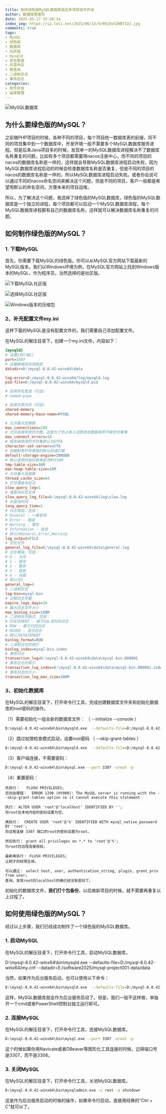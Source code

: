 ```yaml
---
title: 制作绿色版MySQL数据库适应多项目软件开发
author: 数据库管理员
date: 2025-05-17 15:28:14
index_img: https://s2.loli.net/2025/06/14/Sn9OjDsh2WBfIUJ.jpg
comments: true
tags:
- MySQL
- 绿色版
- 数据库
- 社区版
- mysqld
- 命名管道
- 共享内存
- 慢查询
- 二进制日志
- 事务日志
categories:
- 软件开发
- 运维管理
---
```



![MySQL数据库](https://s2.loli.net/2025/06/14/Sn9OjDsh2WBfIUJ.jpg)


## 为什么要绿色版的MySQL？

之前做PHP项目的时候，各种不同的项目，每个项目统一数据库表的前缀，将不同的项目集中到一个数据库中，开发环境一般不需要多个MySQL数据库服务进程。但是后来Java项目多的时候，发现单一的MySQL数据库进程解决不了数据库名称重复的问题，比如有多个项目都需要用nacos注册中心，而不同的项目的nacos的数据库名称是一样的，这样就会导致MySQL数据库进程启动失败，因为MySQL数据库进程启动的时候会检查数据库名称是否重复，但是不同的项目的nacos的数据库名称是一样的，所以MySQL数据库进程启动失败。或者你会说可以通过不同的nacos命名空间来解决这个问题，但是不同的项目，客户一般都是希望用默认的命名空间，方便未来的项目运维。

所以，为了解决这个问题，我选择了绿色版的MySQL数据库，绿色版的MySQL数据库是一个独立的进程，每个项目都可以启动一个MySQL数据库进程，每个MySQL数据库进程都有自己的数据库名称，这样就可以解决数据库名称重复的问题。

## 如何制作绿色版的MySQL？

### 1. 下载MySQL

首先，你需要下载MySQL的绿色版。你可以从MySQL官方网站下载最新的MySQL版本。我们以Windows环境为例，在MySQL官方网站上找到Windows版本的MySQL，作为程序员，当然选择的是社区版。

![下载MySQL社区版](https://s2.loli.net/2025/06/05/yBj7X5GSnzxp9Mb.png)

![选择MySQL社区版](https://s2.loli.net/2025/06/05/rGQR5pd4v6c39xU.png)

![Windows版本的压缩包](https://s2.loli.net/2025/06/05/O4sPMwSFUqVibuy.png)

### 2、补充配置文件my.ini

这样下载的MySQL是没有配置文件的，我们需要自己添加配置文件。

在MySQL的解压目录下，创建一个my.ini文件，内容如下：

```ini
[mysqld]
# 设置3307端口
port=3307
# 设置数据库存放路径
datadir=D:\mysql-8.0.42-winx64\data

log-error=D:/mysql-8.0.42-winx64/log/mysqld.log
pid-file=D:/mysql-8.0.42-winx64/mysqld.pid

# 启用命名管道（可选）
# named-pipe

# 启用共享内存（可选）
shared-memory
shared-memory-base-name=MYSQL

# 允许最大连接数
max_connections=200
# 允许连接失败的次数。这是为了防止有人试图攻击数据库而不做任何事情
max_connect_errors=10
# 服务端使用的字符集默认为UTF8
character-set-server=utf8
# 创建新表时将使用的默认存储引擎
default-storage-engine=INNODB
# 默认使用的临时表类型为MYISAM
tmp-table-size=16M
max-heap-table-size=16M
# 允许最大连接数
thread_cache_size=64
# 打开慢查询日志
slow_query_log=1
# 慢查询日志文件
slow_query_log_file=D:\mysql-8.0.42-winx64\log\slow.log
# 长查询时间
long_query_time=1
# 日志类型，包括：
# General - 一般查询
# Error - 错误
# Warning - 警告
# Information - 信息
# 默认为General,Error,Warning
log_output=FILE
# 日志文件
general_log_file=D:\mysql-8.0.42-winx64\data\general.log
# 日志等级，包括：
# 0 - 关闭
# 1 - 错误
# 2 - 警告
# 3 - 信息
# 4 - 详细
# 默认为3
general_log=4
# 二进制日志
log-bin=mysql-bin
# 过期日志天数
expire_logs_days=10
# 最大日志文件大小
max_binlog_size=100M
# 二进制日志格式，包括：
# STATEMENT - 基于SQL语句的日志
# ROW - 基于行的日志
# MIXED - 混合日志
# 默认为STATEMENT
binlog_format=ROW
# 二进制日志的索引
binlog_index=mysql-bin.index
# 事务日志
transaction_log=D:\mysql-8.0.42-winx64\data\mysql-bin.000001
# 事务日志的索引
transaction_log_index=D:\mysql-8.0.42-winx64\data\mysql-bin.000001.index
# 事务日志的大小
transaction_log_max_size=100M
```

### 3、初始化数据库

在MySQL的解压目录下，打开命令行工具，完成创建数据库文件夹和初始化数据库的root密码的操作。

（1）需要初始化一组全新的数据库文件： （   --initialize --console ）

```bash
D:\mysql-8.0.42-winx64\bin\mysqld.exe  --defaults-file=D:/mysql-8.0.42-winx64/my.ini --datadir=E:/software2025/mysql-project001-data/data   --initialize --console
```

（2）跳过权限检查模式启动，设置root密码 （  --skip-grant-tables  ）

```bash
D:\mysql-8.0.42-winx64\bin\mysqld.exe  --defaults-file=D:/mysql-8.0.42-winx64/my.cnf --datadir=E:/software2025/mysql-project001-data/data --skip-grant-tables
```

（3）客户端连接，不需要密码：

```bash
D:\mysql-8.0.42-winx64\bin\mysql.exe --port 3307 -uroot -p
```

（4）重置密码：

```plaintext
先执行：   FLUSH PRIVILEGES;
否则会报错：  ERROR 1290 (HY000): The MySQL server is running with the --skip-grant-tables option so it cannot execute this statement

执行： ALTER USER 'root'@'localhost' IDENTIFIED BY '';
将root在本地内容的密码设置为空。

再执行：  CREATE USER 'root'@'%' IDENTIFIED WITH mysql_native_password BY 'root';
将远程连接 3307 端口的root的密码设置为root。

然后执行： grant all privileges on *.* to 'root'@'%';
为root的远程连接授权。

最新再执行： FLUSH PRIVILEGES;
让刚才的权限生效。

可以通过： select host, user, authentication_string, plugin, grant_priv from user;
查询，发现root的localhost的确已经没有密码了。
```

初始化的数据库文件，**我们打个包备份**，以后做新项目的时候，就不需要再重复以上过程了。


## 如何使用绿色版的MySQL？

经过以上步骤，我们已经成功制作了一个绿色版的MySQL数据库。

### 1. 启动MySQL

在MySQL的解压目录下，打开命令行工具，启动MySQL数据库。

D:\mysql-8.0.42-winx64\bin\mysqld.exe  --defaults-file=D:/mysql-8.0.42-winx64/my.cnf --datadir=E:/software2025/mysql-project001-data/data

当然，如果作为后台服务启动，也可以使用以下命令：

```bash
D:\mysql-8.0.42-winx64\bin\mysqld.exe  --defaults-file=D:/mysql-8.0.42-winx64/my.cnf --datadir=E:/software2025/mysql-project001-data/data --install
```

这样，MySQL数据库就会作为后台服务启动了。但是，我们一般不这样做，单独开一个cmd或者PowerShell控制台独立运行即可。

### 2. 连接MySQL

在MySQL的解压目录下，打开命令行工具，连接MySQL数据库。

```bash
D:\mysql-8.0.42-winx64\bin\mysql.exe --port 3307 -uroot -p
```

这个时候如果你用Navicate或者DBeaver等图形化工具连接的时候，记得端口号是3307，而不是3306。

### 3. 关闭MySQL

在MySQL的解压目录下，打开命令行工具，关闭MySQL数据库。

```bash
D:\mysql-8.0.42-winx64\bin\mysqladmin.exe -u root -p shutdown
```

这是作为后台服务启动的时候的操作，如果命令行启动，直接用经典的“Ctrl + C”就可以了。



